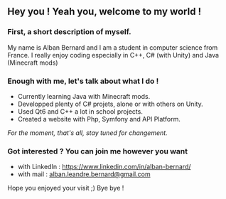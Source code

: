 ## Hey you ! Yeah you, welcome to my world !

### First, a short description of myself.
My name is Alban Bernard and I am a student in computer science from France.
I really enjoy coding especially in C++, C# (with Unity) and Java (Minecraft mods)

### Enough with me, let's talk about what I do !
- Currently learning Java with Minecraft mods.
- Developped plenty of C# projets, alone or with others on Unity.
- Used Qt6 and C++ a lot in school projects.
- Created a website with Php, Symfony and API Platform.

*For the moment, that's all, stay tuned for changement.*

### Got interested ? You can join me however you want
- with LinkedIn : https://www.linkedin.com/in/alban-bernard/
- with mail : alban.leandre.bernard@gmail.com

Hope you enjoyed your visit ;)
Bye bye !

<!--
**Boubounech/Boubounech** is a ✨ _special_ ✨ repository because its `README.md` (this file) appears on your GitHub profile.

Here are some ideas to get you started:

- 🔭 I’m currently working on ...
- 🌱 I’m currently learning ...
- 👯 I’m looking to collaborate on ...
- 🤔 I’m looking for help with ...
- 💬 Ask me about ...
- 📫 How to reach me: ...
- 😄 Pronouns: ...
- ⚡ Fun fact: ...
-->
